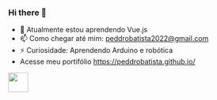 ### Hi there 👋

- 🌱 Atualmente estou aprendendo Vue.js
- 📫 Como chegar até mim: peddrobatista2022@gmail.com
- ⚡ Curiosidade: Aprendendo Arduino e robótica
- Acesse meu portifólio https://peddrobatista.github.io/
<img src="https://cdn.jsdelivr.net/gh/devicons/devicon/icons/nodejs/nodejs-plain-wordmark.svg" width="40" height="40"/>
